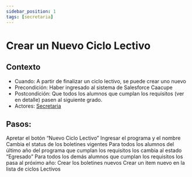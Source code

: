 ```yaml
---
sidebar_position: 1
tags: [secretaria]
---
```


# Crear un Nuevo Ciclo Lectivo

## Contexto

- Cuando: A partir de finalizar un ciclo lectivo, se puede crear uno nuevo
- Precondición: Haber ingresado al sistema de Salesforce Caacupe
- Postcondición: Que todos los alumnos que cumplan los requisitos (ver en detalle) pasen al siguiente grado.
- Actores: [Secretaria](/tags/secretaria)

## Pasos:

Apretar el botón “Nuevo Ciclo Lectivo”
Ingresar el programa y el nombre
Cambia el status de los boletines vigentes
Para todos los alumnos del último año del programa que cumplan los requisitos los cambia al estado “Egresado”
Para todos los demás alumnos que cumplan los requisitos los pasa al próximo año:
Crear los boletines nuevos
Crear un item nuevo en la lista de ciclos Lectivos
